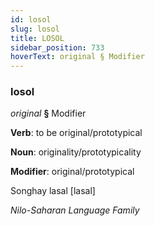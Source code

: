 ```yaml
---
id: losol
slug: losol
title: LOSOL
sidebar_position: 733
hoverText: original § Modifier
---
```


### losol

*original* **§** Modifier

**Verb**: to be original/prototypical

**Noun**: originality/prototypicality

**Modifier**: original/prototypical

Songhay lasal [lasal]

*Nilo-Saharan Language Family*